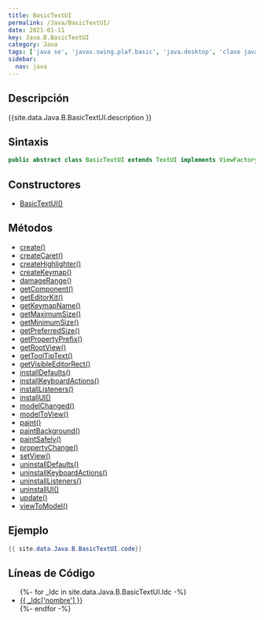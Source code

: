 ```yaml
---
title: BasicTextUI
permalink: /Java/BasicTextUI/
date: 2021-01-11
key: Java.B.BasicTextUI
category: Java
tags: ['java se', 'javax.swing.plaf.basic', 'java.desktop', 'clase java', 'Java 1.0']
sidebar: 
  nav: java
---
```


## Descripción
{{site.data.Java.B.BasicTextUI.description }}

## Sintaxis
~~~java
public abstract class BasicTextUI extends TextUI implements ViewFactory
~~~

## Constructores
* [BasicTextUI()](/Java/BasicTextUI/BasicTextUI/)

## Métodos
* [create()](/Java/BasicTextUI/create)
* [createCaret()](/Java/BasicTextUI/createCaret)
* [createHighlighter()](/Java/BasicTextUI/createHighlighter)
* [createKeymap()](/Java/BasicTextUI/createKeymap)
* [damageRange()](/Java/BasicTextUI/damageRange)
* [getComponent()](/Java/BasicTextUI/getComponent)
* [getEditorKit()](/Java/BasicTextUI/getEditorKit)
* [getKeymapName()](/Java/BasicTextUI/getKeymapName)
* [getMaximumSize()](/Java/BasicTextUI/getMaximumSize)
* [getMinimumSize()](/Java/BasicTextUI/getMinimumSize)
* [getPreferredSize()](/Java/BasicTextUI/getPreferredSize)
* [getPropertyPrefix()](/Java/BasicTextUI/getPropertyPrefix)
* [getRootView()](/Java/BasicTextUI/getRootView)
* [getToolTipText()](/Java/BasicTextUI/getToolTipText)
* [getVisibleEditorRect()](/Java/BasicTextUI/getVisibleEditorRect)
* [installDefaults()](/Java/BasicTextUI/installDefaults)
* [installKeyboardActions()](/Java/BasicTextUI/installKeyboardActions)
* [installListeners()](/Java/BasicTextUI/installListeners)
* [installUI()](/Java/BasicTextUI/installUI)
* [modelChanged()](/Java/BasicTextUI/modelChanged)
* [modelToView()](/Java/BasicTextUI/modelToView)
* [paint()](/Java/BasicTextUI/paint)
* [paintBackground()](/Java/BasicTextUI/paintBackground)
* [paintSafely()](/Java/BasicTextUI/paintSafely)
* [propertyChange()](/Java/BasicTextUI/propertyChange)
* [setView()](/Java/BasicTextUI/setView)
* [uninstallDefaults()](/Java/BasicTextUI/uninstallDefaults)
* [uninstallKeyboardActions()](/Java/BasicTextUI/uninstallKeyboardActions)
* [uninstallListeners()](/Java/BasicTextUI/uninstallListeners)
* [uninstallUI()](/Java/BasicTextUI/uninstallUI)
* [update()](/Java/BasicTextUI/update)
* [viewToModel()](/Java/BasicTextUI/viewToModel)

## Ejemplo
~~~java
{{ site.data.Java.B.BasicTextUI.code}}
~~~

## Líneas de Código
<ul>
{%- for _ldc in site.data.Java.B.BasicTextUI.ldc -%}
   <li>
       <a href="{{_ldc['url'] }}">{{ _ldc['nombre'] }}</a>
   </li>
{%- endfor -%}
</ul>
